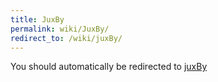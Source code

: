 ```yaml
---
title: JuxBy
permalink: wiki/JuxBy/
redirect_to: /wiki/juxBy/
---
```


You should automatically be redirected to [juxBy](/wiki/juxBy/)
